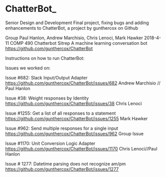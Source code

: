 # ChatterBot_
Senior Design and Development Final project, fixing bugs and adding enhancements to ChatterBot, a project by gunthercox on Github 

Group
Paul Hanlon, Andrew Marchisio, Chris Lenoci, Mark Hawker
2018-4-11
COMP 490
Chatterbot Sitrep
A machine learning conversation bot
https://github.com/gunthercox/ChatterBot


Instructions on how to run ChatterBot:





Issues we worked on:

Issue #682: Slack Input/Output Adapter
https://github.com/gunthercox/ChatterBot/issues/682
Andrew Marchisio // Paul Hanlon

Issue #38: Weight responses by Identity 
https://github.com/gunthercox/ChatterBot/issues/38
Chris Lenoci

Issue #1255: Get a list of all responses to a statement
https://github.com/gunthercox/ChatterBot/issues/1255
Mark Hawker

Issue #962: Send multiple responses for a single input
https://github.com/gunthercox/ChatterBot/issues/962
Group Issue

Issue #1170: Unit Conversion Logic Adapter
https://github.com/gunthercox/ChatterBot/issues/1170
Chris Lenoci//Paul Hanlon

Issue # 1277: Datetime parsing does not recognize am/pm
https://github.com/gunthercox/ChatterBot/issues/1277



